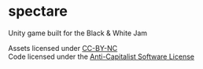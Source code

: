 # spectare
Unity game built for the Black &amp; White Jam

Assets licensed under [CC-BY-NC](https://creativecommons.org/licenses/by-nc/4.0/)  
Code licensed under the [Anti-Capitalist Software License](https://anticapitalist.software/)
